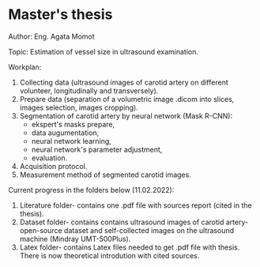 # Master's thesis 

Author: Eng. Agata Momot

Topic: Estimation of vessel size in ultrasound examination. 

Workplan: 
1. Collecting data (ultrasound images of carotid artery on different volunteer, longitudinally and transversely).
2. Prepare data (separation of a volumetric image .dicom into slices, images selection, images cropping).
3. Segmentation of carotid artery by neural network (Mask R-CNN):
      - ekspert's masks prepare,
      - data augumentation,
      - neural network learning,
      - neural network's parameter adjustment,
      - evaluation.
4. Acquisition protocol.
5. Measurement method of segmented carotid images.


Current progress in the folders below (11.02.2022):
1. Literature folder- contains one .pdf file with sources report (cited in the thesis).
2. Dataset folder- contains contains ultrasound images of carotid artery- open-source dataset and self-collected images on the ultrasound machine (Mindray UMT-500Plus). 
3. Latex folder- contains Latex files needed to get .pdf file with thesis. There is now theoretical introdution with cited sources. 





